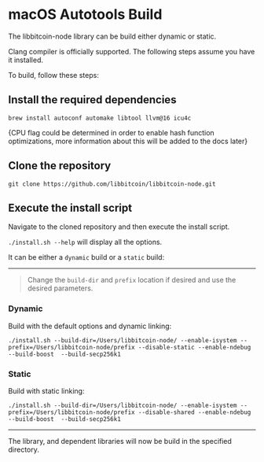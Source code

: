 # macOS Autotools Build

The libbitcoin-node library can be build either dynamic or static.

Clang compiler is officially supported.
The following steps assume you have it installed.

To build, follow these steps:
## Install the required dependencies
```
brew install autoconf automake libtool llvm@16 icu4c
```

{CPU flag could be determined in order to enable hash function optimizations, more information about this will be added to the docs later}

## Clone the repository

```
git clone https://github.com/libbitcoin/libbitcoin-node.git
```

## Execute the install script

Navigate to the cloned repository and then execute the install script.

`./install.sh --help` will display all the options.

It can be either a `dynamic` build or a `static` build:

---

> Change the `build-dir` and `prefix` location if desired and use the desired parameters.

### Dynamic

Build with the default options and dynamic linking:
```
./install.sh --build-dir=/Users/libbitcoin-node/ --enable-isystem --prefix=/Users/libbitcoin-node/prefix --disable-static --enable-ndebug  --build-boost  --build-secp256k1
```

### Static

Build with static linking:
```
./install.sh --build-dir=/Users/libbitcoin-node/ --enable-isystem --prefix=/Users/libbitcoin-node/prefix --disable-shared --enable-ndebug  --build-boost  --build-secp256k1
```

---

The library, and dependent libraries will now be build in the specified directory.

